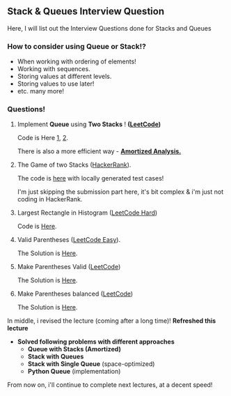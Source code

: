 ## Stack & Queues Interview Question

Here, I will list out the Interview Questions done for Stacks and Queues


### How to consider using Queue or Stack!?

* When working with ordering of elements!
* Working with sequences.
* Storing values at different levels.
* Storing values to use later!
* etc. many more!


### Questions!

1. Implement **Queue** using **Two Stacks** ! **([LeetCode](https://leetcode.com/problems/implement-queue-using-stacks/description/))**
   
   Code is Here [1](./QueueUsingStacks.java), [2](./QueueUsingStacks2.java).

   There is also a more efficient way - [**Amortized Analysis.**](https://leetcode.com/submissions/detail/1169404480/)  

2. The Game of two Stacks ([HackerRank](https://www.hackerrank.com/challenges/game-of-two-stacks/problem)).
   
   The code is [here](./GameOfTwoStacks.java) with locally generated test cases!

   I'm just skipping the submission part here, it's bit complex & i'm just not coding in HackerRank.

3. Largest Rectangle in Histogram ([LeetCode Hard](https://leetcode.com/problems/largest-rectangle-in-histogram/))
   
   Code is [Here](./LargestRectangle.java).

4. Valid Parentheses ([LeetCode Easy](https://leetcode.com/problems/valid-parentheses/)).

   The Solution is [Here](./ValidParentheses.java).

5. Make Parentheses Valid ([LeetCode](https://leetcode.com/problems/minimum-add-to-make-parentheses-valid/))
   
   The Solution is [Here](./MakeParenthesesValid.java).

6. Make Parentheses balanced ([LeetCode](https://leetcode.com/problems/minimum-insertions-to-balance-a-parentheses-string/))

   The Solution is [Here](./MakeParenthesesBalanced.java).

In middle, i revised the lecture (coming after a long time)!
**Refreshed this lecture**
* **Solved following problems with different approaches**
    * **Queue with Stacks (Amortized)**
    * **Stack with Queues**
    * **Stack with Single Queue** (space-optimized)
    * **Python Queue** (implementation)

From now on, i'll continue to complete next lectures, at a decent speed!